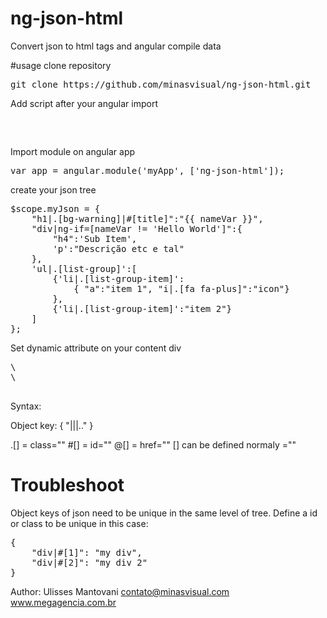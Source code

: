 # ng-json-html
Convert json to html tags and angular compile data

#usage
clone repository
<pre>
git clone https://github.com/minasvisual/ng-json-html.git
</pre>

Add script after your angular import
<pre>
<script src="./ng-json-html/ngJsonHtml.js"></script>
</pre>

Import module on angular app
<pre>
var app = angular.module('myApp', ['ng-json-html']);
</pre>

create your json tree
<pre>
$scope.myJson = { 
    "h1|.[bg-warning]|#[title]":"{{ nameVar }}", 
    "div|ng-if=[nameVar != 'Hello World']":{ 
        "h4":'Sub Item', 
        'p':"Descrição etc e tal"
    }, 
    'ul|.[list-group]':[
        {'li|.[list-group-item]':
            { "a":"item 1", "i|.[fa fa-plus]":"icon"} 
        }, 
        {'li|.[list-group-item]':"item 2"}
    ]  
};
</pre>

Set dynamic attribute on your content div
<pre>
\<div dynamic="myjson">\</div>
</pre>

Syntax:

Object key:
{
    "<TAG name>|<attribute>|<attribute>|.." 
}

.[] = class=""
\#[] = id=""
\@[] = href=""
<any>[] can be defined normaly <any>="" 

# Troubleshoot

Object keys of json need to be unique in the same level of tree. Define a id or class to be unique in this case:

<pre>
{
    "div|#[1]": "my div",
    "div|#[2]": "my div 2"
}
</pre> 

Author:
Ulisses Mantovani <contato@minasvisual.com> 
www.megagencia.com.br
